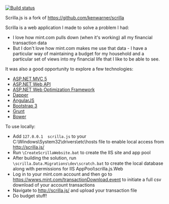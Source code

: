 [![Build status](https://ci.appveyor.com/api/projects/status/d39crj6vuy1r4ohc)](https://ci.appveyor.com/project/kenwarner/scrilla-js)

Scrilla.js is a fork of https://github.com/kenwarner/scrilla

Scrilla is a web application I made to solve a problem I had:  
- I love how mint.com pulls down (when it's working) all my financial transaction data  
- But I don't love how mint.com makes me use that data - I have a particular way of maintaining a budget for my household and a particular set of views into my financial life that I like to be able to see.

It was also a good opportunity to explore a few technologies:
- [ASP.NET MVC 5](http://www.asp.net/mvc/tutorials/mvc-5)
- [ASP.NET Web API](http://www.asp.net/web-api)
- [ASP.NET Web Optimization Framework](http://aspnetoptimization.codeplex.com/)
- [Dapper](https://github.com/SamSaffron/dapper-dot-net)
- [AngularJS](http://angularjs.org/)
- [Bootstrap 3](http://getbootstrap.com/)
- [Grunt](http://gruntjs.com/)
- [Bower](http://bower.io/)

To use locally:
- Add `127.0.0.1  scrilla.js` to your C:\Windows\System32\drivers\etc\hosts file to enable local access from http://scrilla.js/
- Run `\CreateScrillaWebsite.bat` to create the IIS site and app pool
- After building the solution, run `\scrilla.Data.Migrations\dev\scratch.bat` to create the local database along with permissions for IIS AppPool\scrilla.js.Web
- Log in to your mint.com account and then go to https://wwws.mint.com/transactionDownload.event to initiate a full csv download of your account transactions
- Navigate to http://scrilla.js/ and upload your transaction file
- Do budget stuff!
